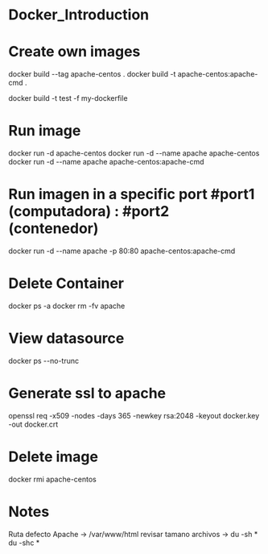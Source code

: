 # Docker_Introduction



# Create own images
docker build --tag apache-centos .
docker build -t apache-centos:apache-cmd .

docker build -t test -f my-dockerfile

# Run image
docker run -d apache-centos
docker run -d --name apache apache-centos 
docker run -d --name apache apache-centos:apache-cmd

# Run imagen in a specific port #port1 (computadora) : #port2 (contenedor)  
docker run -d --name apache -p 80:80 apache-centos:apache-cmd

# Delete Container
docker ps -a
docker rm -fv apache

# View datasource

docker ps --no-trunc


# Generate ssl to apache

openssl req -x509 -nodes -days 365 -newkey rsa:2048 -keyout docker.key -out docker.crt

# Delete image
docker rmi apache-centos  


# Notes

Ruta defecto Apache -> /var/www/html 
revisar tamano archivos -> du -sh *   du -shc *

